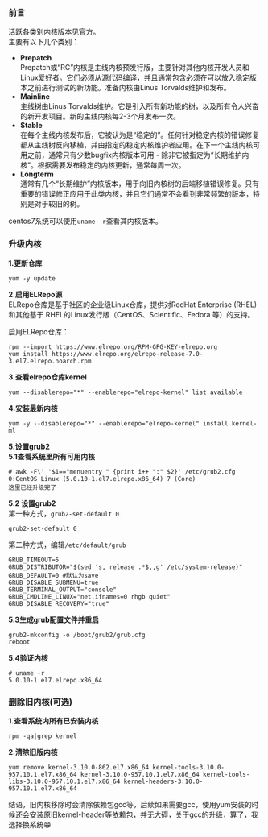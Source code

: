 ### 前言
活跃各类别内核版本见[官方](https://www.kernel.org/category/releases.html)。  
主要有以下几个类别：  
- **Prepatch**  
Prepatch或“RC”内核是主线内核预发行版，主要针对其他内核开发人员和Linux爱好者。它们必须从源代码编译，并且通常包含必须在可以放入稳定版本之前进行测试的新功能。准备内核由Linus Torvalds维护和发布。  
- **Mainline**  
主线树由Linus Torvalds维护。它是引入所有新功能的树，以及所有令人兴奋的新开发项目。新的主线内核每2-3个月发布一次。  
- **Stable**  
在每个主线内核发布后，它被认为是“稳定的”。任何针对稳定内核的错误修复都从主线树反向移植，并由指定的稳定内核维护者应用。在下一个主线内核可用之前，通常只有少数bugfix内核版本可用 - 除非它被指定为“长期维护内核”。根据需要发布稳定的内核更新，通常每周一次。
- **Longterm**  
通常有几个“长期维护”内核版本，用于向旧内核树的后端移植错误修复。只有重要的错误修正应用于此类内核，并且它们通常不会看到非常频繁的版本，特别是对于较旧的树。  

centos7系统可以使用`uname -r`查看其内核版本。
### 升级内核
**1.更新仓库**  
```
yum -y update
```
**2.启用ELRepo源**  
ELRepo仓库是基于社区的企业级Linux仓库，提供对RedHat Enterprise (RHEL)和其他基于 RHEL的Linux发行版（CentOS、Scientific、Fedora 等）的支持。 

启用ELRepo仓库：  
```
rpm --import https://www.elrepo.org/RPM-GPG-KEY-elrepo.org
yum install https://www.elrepo.org/elrepo-release-7.0-3.el7.elrepo.noarch.rpm
```
**3.查看elrepo仓库kernel**  
```
yum --disablerepo="*" --enablerepo="elrepo-kernel" list available
```
**4.安装最新内核**  
```
yum -y --disablerepo="*" --enablerepo="elrepo-kernel" install kernel-ml
```
**5.设置grub2**  
**5.1查看系统里所有可用内核**  
```
# awk -F\' '$1=="menuentry " {print i++ ":" $2}' /etc/grub2.cfg
0:CentOS Linux (5.0.10-1.el7.elrepo.x86_64) 7 (Core)
这里已经升级完了
```
**5.2 设置grub2**  
第一种方式，`grub2-set-default 0`  
```
grub2-set-default 0
```
第二种方式，编辑`/etc/default/grub`  
```
GRUB_TIMEOUT=5
GRUB_DISTRIBUTOR="$(sed 's, release .*$,,g' /etc/system-release)"
GRUB_DEFAULT=0 #默认为save
GRUB_DISABLE_SUBMENU=true
GRUB_TERMINAL_OUTPUT="console"
GRUB_CMDLINE_LINUX="net.ifnames=0 rhgb quiet"
GRUB_DISABLE_RECOVERY="true"
```
**5.3生成grub配置文件并重启**  
```
grub2-mkconfig -o /boot/grub2/grub.cfg
reboot
```
**5.4验证内核**  
```
# uname -r
5.0.10-1.el7.elrepo.x86_64
```
### 删除旧内核(可选)  
**1.查看系统内所有已安装内核**  
```
rpm -qa|grep kernel
```
**2.清除旧版内核**  
```
yum remove kernel-3.10.0-862.el7.x86_64 kernel-tools-3.10.0-957.10.1.el7.x86_64 kernel-3.10.0-957.10.1.el7.x86_64 kernel-tools-libs-3.10.0-957.10.1.el7.x86_64 kernel-headers-3.10.0-957.10.1.el7.x86_64
```

结语，旧内核移除时会清除依赖包gcc等，后续如果需要gcc，使用yum安装的时候还会安装原旧kernel-header等依赖包，并无大碍，关于gcc的升级，算了，我选择换系统😁
